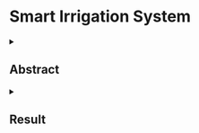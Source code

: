 # Smart Irrigation System

<details>
<summary><h2> Abstract </h2> </summary>
<br>
This project presents a simulated smart irrigation system developed using the Java programming language to model real-world agricultural water management. It simulates environmental factors such as soil moisture and rainfall using Java’s Random class, effectively representing the type of input typically gathered from sensors in IoT-based systems. The system dynamically responds to these simulated conditions: if the soil moisture drops below a defined threshold and no rainfall is detected, it triggers irrigation; otherwise, irrigation is withheld. This logic reflects the principles of intelligent control and automation in precision agriculture. The project is intended for educational and prototyping purposes, providing a software-based approach to test sustainable irrigation strategies without requiring physical hardware. By leveraging object-oriented programming, the system is modular and easily extendable to incorporate additional variables like temperature, humidity, and crop type. Overall, the project emphasizes the role of software in advancing agricultural innovation and serves as a foundation for future real-time, sensor-integrated smart irrigation systems.



</details>
<details>
<summary><h2> Result </h2> </summary>
<br>
  
![image](https://github.com/user-attachments/assets/110cf417-2622-4371-be6c-c5b8840d898e)

</details>


